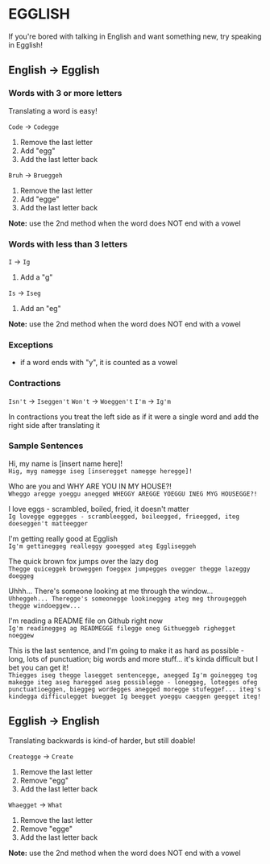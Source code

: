 # EGGLISH
If you're bored with talking in English and want something new, try speaking in Egglish!

## English -> Egglish

### Words with 3 or more letters
Translating a word is easy!

`Code` -> `Codegge`
1. Remove the last letter
2. Add "egg"
3. Add the last letter back

`Bruh` -> `Brueggeh`
1. Remove the last letter
2. Add "egge"
3. Add the last letter back

**Note:** use the 2nd method when the word does NOT end with a vowel

### Words with less than 3 letters

`I` -> `Ig`
1. Add a "g"

`Is` -> `Iseg`
1. Add an "eg"

**Note:** use the 2nd method when the word does NOT end with a vowel

### Exceptions

- if a word ends with "y", it is counted as a vowel

### Contractions

`Isn't` -> `Iseggen't`
`Won't` -> `Woeggen't`
`I'm` -> `Ig'm`

In contractions you treat the left side as if it were a single word and add the right side after translating it

### Sample Sentences

Hi, my name is [insert name here]!  
`Hig, myg namegge iseg [inseregget namegge heregge]!`

Who are you and WHY ARE YOU IN MY HOUSE?!  
`Wheggo aregge yoeggu anegged WHEGGY AREGGE YOEGGU INEG MYG HOUSEGGE?!`

I love eggs - scrambled, boiled, fried, it doesn't matter  
`Ig lovegge eggegges - scrambleegged, boileegged, frieegged, iteg doeseggen't matteegger`

I'm getting really good at Egglish  
`Ig'm gettineggeg realleggy gooegged ateg Eggliseggeh`

The quick brown fox jumps over the lazy dog  
`Thegge quiceggek broweggen foeggex jumpegges ovegger thegge lazeggy doeggeg`

Uhhh... There's someone looking at me through the window...  
`Uhheggeh... Theregge's someonegge lookineggeg ateg meg througeggeh thegge windoeggew...`

I'm reading a README file on Github right now  
`Ig'm readineggeg ag READMEGGE filegge oneg Githueggeb righegget noeggew`

This is the last sentence, and I'm going to make it as hard as possible - long, lots of punctuation; big words and more stuff... it's kinda difficult but I bet you can get it!  
`Thiegges iseg thegge lasegget sentencegge, anegged Ig'm goineggeg tog makegge iteg aseg haregged aseg possiblegge - loneggeg, lotegges ofeg punctuatioeggen, bieggeg wordegges anegged moregge stufeggef... iteg's kindegga difficulegget buegget Ig beegget yoeggu caeggen geegget iteg!` 

## Egglish -> English
Translating backwards is kind-of harder, but still doable!

`Creategge` -> `Create`
1. Remove the last letter
2. Remove "egg"
3. Add the last letter back

`Whaegget` -> `What`
1. Remove the last letter
2. Remove "egge"
3. Add the last letter back

**Note:** use the 2nd method when the word does NOT end with a vowel
